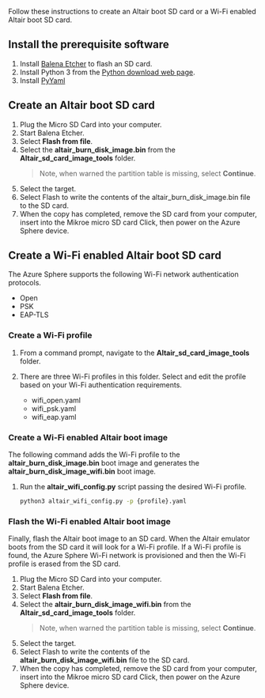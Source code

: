 Follow these instructions to create an Altair boot SD card or a Wi-Fi enabled Altair boot SD card.

## Install the prerequisite software

1. Install [Balena Etcher](https://www.balena.io/etcher) to flash an SD card.
1. Install Python 3 from the [Python download web page](https://www.python.org/downloads).
1. Install [PyYaml](https://pypi.org/project/PyYAML/)

## Create an Altair boot SD card

1. Plug the Micro SD Card into your computer.
1. Start Balena Etcher.
1. Select **Flash from file**.
1. Select the **altair_burn_disk_image.bin** from the **Altair_sd_card_image_tools** folder.
    > Note, when warned the partition table is missing, select **Continue**.
1. Select the target.
1. Select Flash to write the contents of the altair_burn_disk_image.bin file to the SD card.
1. When the copy has completed, remove the SD card from your computer, insert into the Mikroe micro SD card Click, then power on the Azure Sphere device.

## Create a Wi-Fi enabled Altair boot SD card

The Azure Sphere supports the following Wi-Fi network authentication protocols.

- Open
- PSK
- EAP-TLS

### Create a Wi-Fi profile

1. From a command prompt, navigate to the **Altair_sd_card_image_tools** folder.
1. There are three Wi-Fi profiles in this folder. Select and edit the profile based on your Wi-Fi authentication requirements.

    - wifi_open.yaml
    - wifi_psk.yaml
    - wifi_eap.yaml

### Create a Wi-Fi enabled Altair boot image

The following command adds the Wi-Fi profile to the  **altair_burn_disk_image.bin** boot image and generates the **altair_burn_disk_image_wifi.bin** boot image.

1. Run the **altair_wifi_config.py** script passing the desired Wi-Fi profile.

    ```bash
    python3 altair_wifi_config.py -p {profile}.yaml
    ```

### Flash the Wi-Fi enabled Altair boot image
 
Finally, flash the Altair boot image to an SD card. When the Altair emulator boots from the SD card it will look for a Wi-Fi profile. If a Wi-Fi profile is found, the Azure Sphere Wi-Fi network is provisioned and then the Wi-Fi profile is erased from the SD card.

1. Plug the Micro SD Card into your computer.
1. Start Balena Etcher.
1. Select **Flash from file**.
1. Select the **altair_burn_disk_image_wifi.bin** from the **Altair_sd_card_image_tools** folder.
    > Note, when warned the partition table is missing, select **Continue**.
1. Select the target.
1. Select Flash to write the contents of the **altair_burn_disk_image_wifi.bin** file to the SD card.
1. When the copy has completed, remove the SD card from your computer, insert into the Mikroe micro SD card Click, then power on the Azure Sphere device.

